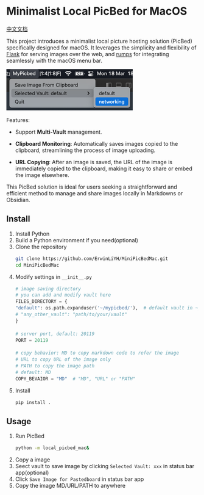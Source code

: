 # Minimalist Local PicBed for MacOS

[中文文档](./README.cn.md)

This project introduces a minimalist local picture hosting solution (PicBed) specifically designed for macOS. It leverages the simplicity and flexibility of [Flask](https://flask.palletsprojects.com) for serving images over the web, and [rumps](https://github.com/jaredks/rumps) for integrating seamlessly with the macOS menu bar.

![](./img/Screenshot%202024-03-18%20at%2018.17.18.png)

Features:

- Support **Multi-Vault** management.

- **Clipboard Monitoring**: Automatically saves images copied to the clipboard, streamlining the process of image uploading.

- **URL Copying**: After an image is saved, the URL of the image is immediately copied to the clipboard, making it easy to share or embed the image elsewhere.

This PicBed solution is ideal for users seeking a straightforward and efficient method to manage and share images locally in Markdowns or Obsidian.

## Install

1. Install Python
2. Build a Python environment if you need(optional)
3. Clone the repository
    ```bash
    git clone https://github.com/ErwinLiYH/MiniPicBedMac.git
    cd MiniPicBedMac
    ```
3. Modify settings in `__init__.py`
    ```python
    # image saving directory
    # you can add and modify vault here
    FILES_DIRECTORY = {
    "default": os.path.expanduser('~/mypicbed/'),  # default vault in ~/mypicbed/
    # "any_other_vault": "path/to/your/vault"
    }
    
    # server port, default: 20119
    PORT = 20119

    # copy behavior: MD to copy markdown code to refer the image
    # URL to copy URL of the image only
    # PATH to copy the image path
    # default: MD
    COPY_BEVAIOR = "MD"  # "MD", "URL" or "PATH"
    ```
4. Install
    ```bash
    pip install .
    ```


## Usage

1. Run PicBed
    ```bash
    python -m local_picbed_mac&
    ```
2. Copy a image
3. Seect vault to save image by clicking `Selected Vault: xxx` in status bar app(optional)
4. Click `Save Image for Pastedboard` in status bar app
5. Copy the image MD/URL/PATH to anywhere